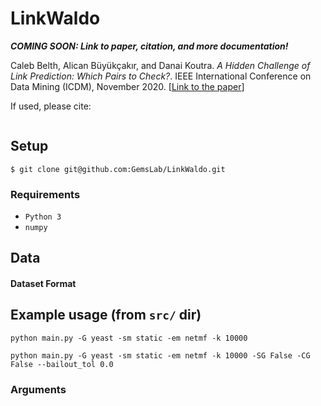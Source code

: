 # LinkWaldo

***COMING SOON: Link to paper, citation, and more documentation!***

Caleb Belth, Alican Büyükçakır, and Danai Koutra. _A Hidden Challenge of Link Prediction: Which Pairs to Check?_. IEEE International Conference on Data Mining (ICDM), November 2020. [[Link to the paper]()]

If used, please cite:
```bibtex
```

## Setup

```
$ git clone git@github.com:GemsLab/LinkWaldo.git
```

### Requirements 

- `Python 3`
- `numpy`

## Data

#### Dataset Format

## Example usage (from `src/` dir)

`python main.py -G yeast -sm static -em netmf -k 10000`

`python main.py -G yeast -sm static -em netmf -k 10000 -SG False -CG False --bailout_tol 0.0`

### Arguments

